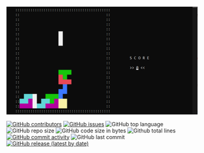 <p align="center">
  <img src='images/banner-tetris.png' />
</p>

[![GitHub contributors](https://img.shields.io/github/contributors/TienNHM/Tetris-Cpp)](https://github.com/TienNHM/Tetris-Cpp/graphs/contributors)
[![GitHub issues](https://img.shields.io/github/issues/TienNHM/Tetris-Cpp?color=red)](https://github.com/TienNHM/Tetris-Cpp/issues)
![GitHub top language](https://img.shields.io/github/languages/top/TienNHM/Tetris-Cpp?color=cyan)
![GitHub repo size](https://img.shields.io/github/repo-size/TienNHM/Tetris-Cpp)
![GitHub code size in bytes](https://img.shields.io/github/languages/code-size/TienNHM/Tetris-Cpp)
![Github total lines](https://sloc.xyz/github/TienNHM/Tetris-Cpp)
[![GitHub commit activity](https://img.shields.io/github/commit-activity/m/TienNHM/Tetris-Cpp?color=g)](https://github.com/TienNHM/Tetris-Cpp/graphs/code-frequency)
![GitHub last commit](https://img.shields.io/github/last-commit/TienNHM/Tetris-Cpp?color=yellow)
[![GitHub release (latest by date)](https://img.shields.io/github/v/release/TienNHM/Tetris-Cpp)](https://github.com/TienNHM/Tetris-Cpp/releases)
